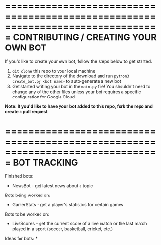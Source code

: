 ===============================================================================
CONTRIBUTING / CREATING YOUR OWN BOT
===============================================================================

If you'd like to create your own bot, follow the steps below to get started.

1. `git clone` this repo to your local machine
2. Navigate to the directory of the download and run `python3 create_bot.py <bot name>` to auto-generate a new bot
3. Get started writing your bot in the `main.py` file! You shouldn't need to change any of the other files unless your bot requires a specific configuration for Google Cloud

**Note: If you'd like to have your bot added to this repo, fork the repo and create a pull request**

===============================================================================
BOT TRACKING
===============================================================================

Finished bots:
* NewsBot - get latest news about a topic

Bots being worked on:
* GamerStats - get a player's statistics for certain games

Bots to be worked on:
* LiveScores - get the current score of a live match or the last match played in a sport (soccer, basketball, cricket, etc.)

Ideas for bots:
* 